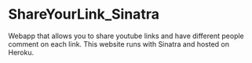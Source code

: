 # ShareYourLink_Sinatra
Webapp that allows you to share youtube links and have different people comment on each link. This website runs with Sinatra and hosted on Heroku.
